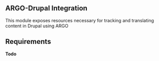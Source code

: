 ARGO-Drupal Integration
---------------------

This module exposes resources necessary for tracking
and translating content in Drupal using ARGO

Requirements
------------

**Todo**
